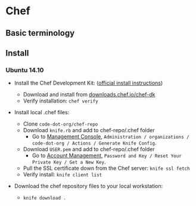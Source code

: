 # Chef

## Basic terminology

## Install

### Ubuntu 14.10

* Install the Chef Development Kit: ([official install instructions](https://docs.chef.io/install_dk.html))
  * Download and install from [downloads.chef.io/chef-dk](http://downloads.chef.io/chef-dk)
  * Verify installation: `chef verify`

* Install local .chef files:
  * Clone `code-dot-org/chef-repo`
  * Download `knife.rb` and add to chef-repo/.chef folder
    * Go to [Management Console](https://manage.chef.io/organizations/code-dot-org), `Administration / organizations / code-dot-org / Actions / Generate Knife Config`.
  * Download `USER.pem` and add to chef-repo/.chef folder
    * Go to [Account Management](https://www.chef.io/account/password), `Password and Key / Reset Your Private Key / Get a New Key`.
  * Pull the SSL certificate down from the Chef server: `knife ssl fetch`
  * Verify install: `knife client list`

* Download the chef repository files to your local workstation:
  * `knife download .`
